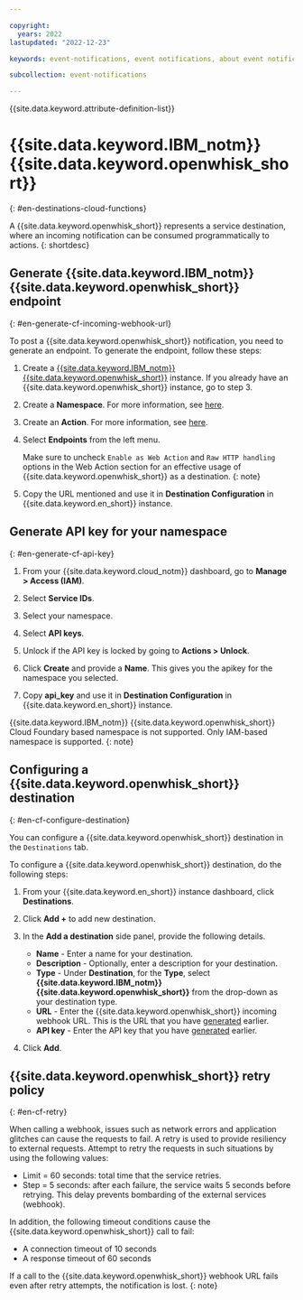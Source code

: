 ```yaml
---

copyright:
  years: 2022
lastupdated: "2022-12-23"

keywords: event-notifications, event notifications, about event notifications, destinations, IBM Cloud Functions, cloud functions

subcollection: event-notifications

---
```


{{site.data.keyword.attribute-definition-list}}

# {{site.data.keyword.IBM_notm}} {{site.data.keyword.openwhisk_short}}
{: #en-destinations-cloud-functions}

A {{site.data.keyword.openwhisk_short}} represents a service destination, where an incoming notification can be consumed programmatically to actions.
{: shortdesc}

## Generate {{site.data.keyword.IBM_notm}} {{site.data.keyword.openwhisk_short}} endpoint
{: #en-generate-cf-incoming-webhook-url}

To post a {{site.data.keyword.openwhisk_short}} notification, you need to generate an endpoint. To generate the endpoint, follow these steps:

1. Create a [{{site.data.keyword.IBM_notm}} {{site.data.keyword.openwhisk_short}}](https://{DomainName}/functions/create) instance. If you already have an {{site.data.keyword.openwhisk_short}} instance, go to step 3.

1. Create a **Namespace**. For more information, see [here](https://{DomainName}/docs/openwhisk?topic=openwhisk-namespaces#create_iam_namespace).

1. Create an **Action**. For more information, see [here](https://{DomainName}/docs/openwhisk?topic=openwhisk-actions).

1. Select **Endpoints** from the left menu.

   Make sure to uncheck `Enable as Web Action` and `Raw HTTP handling` options in the Web Action section for an effective usage of {{site.data.keyword.openwhisk_short}} as a destination.
   {: note}

1. Copy the URL mentioned and use it in **Destination Configuration** in {{site.data.keyword.en_short}} instance.

## Generate API key for your namespace
{: #en-generate-cf-api-key}

1. From your {{site.data.keyword.cloud_notm}} dashboard, go to **Manage > Access (IAM)**.

1. Select **Service IDs**.

1. Select your namespace.

1. Select **API keys**.

1. Unlock if the API key is locked by going to **Actions > Unlock**.

1. Click **Create** and provide a **Name**. This gives you the apikey for the namespace you selected.

1. Copy **api_key** and use it in **Destination Configuration** in {{site.data.keyword.en_short}} instance.

{{site.data.keyword.IBM_notm}} {{site.data.keyword.openwhisk_short}} Cloud Foundary based namespace is not supported. Only IAM-based namespace is supported.
{: note}

## Configuring a {{site.data.keyword.openwhisk_short}} destination
{: #en-cf-configure-destination}

You can configure a {{site.data.keyword.openwhisk_short}} destination in the `Destinations` tab.

To configure a {{site.data.keyword.openwhisk_short}} destination, do the following steps:

1. From your {{site.data.keyword.en_short}} instance dashboard, click **Destinations**.

1. Click **Add +** to add new destination.

1. In the **Add a destination** side panel, provide the following details.

   - **Name** - Enter a name for your destination.
   - **Description** - Optionally, enter a description for your destination.
   - **Type** - Under **Destination**, for the **Type**, select **{{site.data.keyword.IBM_notm}} {{site.data.keyword.openwhisk_short}}** from the drop-down as your destination type.
   - **URL** - Enter the {{site.data.keyword.openwhisk_short}} incoming webhook URL. This is the URL that you have [generated](#en-generate-cf-incoming-webhook-url) earlier.
   - **API key** - Enter the API key that you have [generated](#en-generate-cf-api-key) earlier.

1. Click **Add**.

## {{site.data.keyword.openwhisk_short}} retry policy
{: #en-cf-retry}

When calling a webhook, issues such as network errors and application glitches can cause the requests to fail. A retry is used to provide resiliency to external requests. Attempt to retry the requests in such situations by using the following values:

- Limit = 60 seconds: total time that the service retries.
- Step = 5 seconds: after each failure, the service waits 5 seconds before retrying. This delay prevents bombarding of the external services (webhook).

In addition, the following timeout conditions cause the {{site.data.keyword.openwhisk_short}} call to fail:

- A connection timeout of 10 seconds
- A response timeout of 60 seconds

If a call to the {{site.data.keyword.openwhisk_short}} webhook URL fails even after retry attempts, the notification is lost.
{: note}
